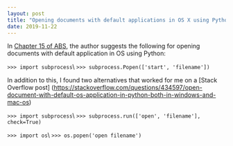 ```yaml
---
layout: post
title: "Opening documents with default applications in OS X using Python"
date: 2019-11-22
---
```


In [Chapter 15 of ABS](https://automatetheboringstuff.com/chapter15/), the author suggests the following for opening documents with default application in OS using Python:

`>>> import subprocess`\\
`>>> subprocess.Popen(['start', 'filename'])`

In addition to this, I found two alternatives that worked for me on a [Stack Overflow post] (https://stackoverflow.com/questions/434597/open-document-with-default-os-application-in-python-both-in-windows-and-mac-os)

`>>> import subprocess`\\
`>>> subprocess.run(['open', 'filename'], check=True)`

`>>> import os`\\
`>>> os.popen('open filename')`
